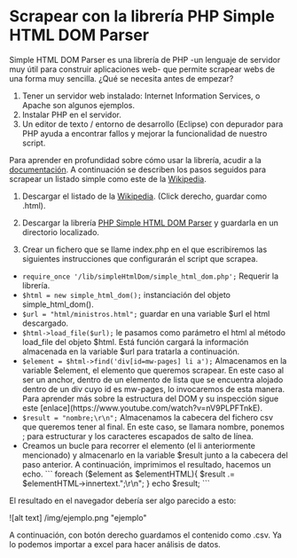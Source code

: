# Scrapear con la librería PHP Simple HTML DOM Parser
Simple HTML DOM Parser es una librería de PHP -un lenguaje de servidor muy útil para construir aplicaciones web- que permite scrapear webs de una forma muy sencilla. ¿Qué se necesita antes de empezar?
1. Tener un servidor web instalado: Internet Information Services, o Apache son algunos ejemplos.
2. Instalar PHP en el servidor.
3. Un editor de texto / entorno de desarrollo (Eclipse) con depurador para PHP ayuda a encontrar fallos y mejorar la funcionalidad de nuestro script.

Para aprender en profundidad sobre cómo usar la librería, acudir a la [documentación](http://simplehtmldom.sourceforge.net/manual.htm). A continuación se describen los pasos seguidos para scrapear un listado simple como este de la [Wikipedia](https://es.wikipedia.org/wiki/Categor%C3%ADa:Ministros_del_franquismo).

1. Descargar el listado de la [Wikipedia](https://es.wikipedia.org/wiki/Categor%C3%ADa:Ministros_del_franquismo). (Click derecho, guardar como .html).

2. Descargar la librería [PHP Simple HTML DOM Parser](http://simplehtmldom.sourceforge.net/) y guardarla en un directorio localizado.

3. Crear un fichero que se llame index.php en el que escribiremos las siguientes instrucciones que configurarán el script que scrapea.
<ul>
<li><code>require_once '/lib/simpleHtmlDom/simple_html_dom.php';</code> Requerir la librería.</li>
<li><code>$html = new simple_html_dom();</code> instanciación del objeto simple_html_dom().</li>
<li><code>$url = "html/ministros.html";</code> guardar en una variable $url el html descargado.</li>
<li><code>$html->load_file($url);</code> le pasamos como parámetro el html al método load_file del objeto $html. Está función cargará la información almacenada en la variable $url para tratarla a continuación.</li>
<li><code>$element = $html->find('div[id=mw-pages] li a');</code> Almacenamos en la variable $element, el elemento que queremos scrapear. En este caso al ser un anchor, dentro de un elemento de lista que se encuentra alojado dentro de un div cuyo id es mw-pages, lo invocaremos de esta manera. Para aprender más sobre la estructura del DOM y su inspección sigue este [enlace](https://www.youtube.com/watch?v=nV9PLPFTnkE).</li>
<li><code>$result = "nombre;\r\n";</code> Almacenamos la cabecera del fichero csv que queremos tener al final. En este caso, se llamara nombre, ponemos ; para estructurar y los caracteres escapados de salto de línea.</li>
<li>Creamos un bucle para recorrer el elemento (el li anteriormente mencionado) y almacenarlo en la variable $result junto a la cabecera del paso anterior. A continuación, imprimimos el resultado, hacemos un echo.
```
foreach ($element as $elementHTML){
	$result .= $elementHTML->innertext.";\r\n";
}
echo $result;
```
</li>
</ul>
El resultado en el navegador debería ser algo parecido a esto:

![alt text] /img/ejemplo.png "ejemplo"

A continuación, con botón derecho guardamos el contenido como .csv. Ya lo podemos importar a excel para hacer análisis de datos.
